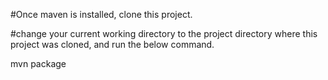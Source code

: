 #Once maven is installed, clone this project.

#change your current working directory to the project directory where this project was cloned, and run the below command.

mvn package


